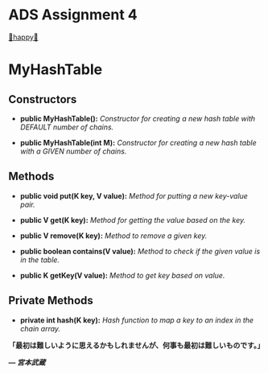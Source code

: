 # ADS Assignment 4
[🎵happy🎵](https://www.youtube.com/watch?v=ZbZSe6N_BXs&ab_channel=PharrellWilliamsVEVO)

# MyHashTable
## Constructors
- **public MyHashTable():** *Constructor for creating a new hash table with DEFAULT number of chains.*

- **public MyHashTable(int M):** *Constructor for creating a new hash table with a GIVEN number of chains.*

## Methods
- **public void put(K key, V value):** *Method for putting a new key-value pair.*

- **public V get(K key):** *Method for getting the value based on the key.*

- **public V remove(K key):** *Method to remove a given key.*

- **public boolean contains(V value):** *Method to check if the given value is in the table.*

- **public K getKey(V value):** *Method to get key based on value.*

## Private Methods
- **private int hash(K key):** *Hash function to map a key to an index in the chain array.*


**「最初は難しいように思えるかもしれませんが、何事も最初は難しいものです。」**

***― 宮本武蔵***
